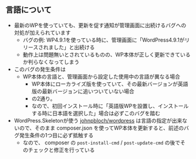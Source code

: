 ## 言語について

- 最新のWPを使っていても、更新を促す通知が管理画面に出続けるバグへの対処が加えられています
  - バグの例: WP4.9.1を使っている時に、管理画面に「WordPress4.9.1がリリースされました」と出続ける
  - 動作上は問題無いとされているものの、WP本体が正しく更新できているか判らなくなってしまう
- このバグの発生条件は
  - WP本体の言語と、管理画面から設定した使用中の言語が異なる場合
	- WP本体にローカライズ版を使っていて、その最新バージョンが英語版の最新バージョンに追いついていない場合
	- の2通り。
	- なので、初回インストール時に「英語版WPを設置し、インストールする時に日本語を選択した」場合は必ずこのバグを踏む
- WordPress.Skeletonが使う [johnpbloch/wordpress](https://packagist.org/packages/johnpbloch/wordpress) は言語の指定が出来ないので、そのまま composer.json を使ってWP本体を更新すると、前述のバグ発生条件の1つ目に必ず抵触する
  - なので、 composer の `post-install-cmd` / `post-update-cmd` の後でそのチェックと修正を行っている

